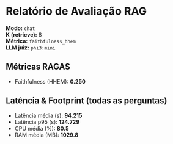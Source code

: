 # Relatório de Avaliação RAG

**Modo:** `chat`  
**K (retrieve):** 8  
**Métrica:** `faithfulness_hhem`  
**LLM juiz:** `phi3:mini`  

## Métricas RAGAS
- Faithfulness (HHEM): **0.250**

## Latência & Footprint (todas as perguntas)
- Latência média (s): **94.215**
- Latência p95 (s): **124.729**
- CPU média (%): **80.5**
- RAM média (MB): **1029.8**
